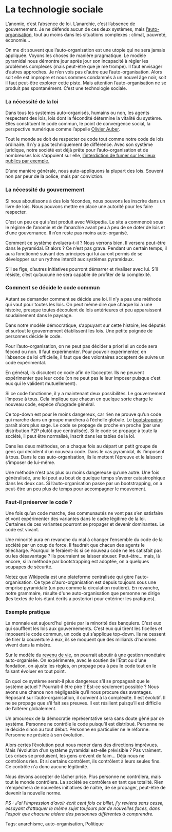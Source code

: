 # La technologie sociale

L’anomie, c’est l’absence de loi. L’anarchie, c’est l’absence de gouvernement. Je ne défends aucun de ces deux systèmes, mais [l’auto-organisation](/tag/auto-organisation/), tout au moins dans les situations complexes : climat, pauvreté, économie…

On me dit souvent que l’auto-organisation est une utopie qui ne sera jamais appliquée. Voyons les choses de manière pragmatique. Le modèle pyramidal nous démontre jour après jour son incapacité à régler les problèmes complexes (mais peut-être que je me trompe). Il faut envisager d’autres approches. Je n’en vois pas d’autre que l’auto-organisation. Alors soit elle est impropre et nous sommes condamnés à un nouvel âge noir, soit il faut peut-être explorer cette piste. Mais attention l’auto-organisation ne se produit pas spontanément. C’est une technologie sociale.

### La nécessité de la loi

Dans tous les systèmes auto-organisés, humains ou non, les agents respectent des lois, lois dont la fécondité détermine la vitalité du système. Elles constituent le code commun, le point de convergence social, la perspective numérique comme l’appelle [Olivier Auber](http://perspective-numerique.net).

Tout le monde se doit de respecter ce code tout comme notre code de lois ordinaire. Il n’y a pas techniquement de différence. Avec son système juridique, notre société est déjà prête pour l’auto-organisation et de nombreuses lois s’appuient sur elle, [l’interdiction de fumer sur les lieux publics par exemple.](/2009/09/18/piratons-et-donnons-pour-montrer-le-chemin/)

D’une manière générale, nous auto-appliquons la plupart des lois. Souvent non par peur de la police, mais par conviction.

### La nécessité du gouvernement

Si nous aboutissons à des lois fécondes, nous pouvons les inscrire dans un livre de lois. Nous pouvons mettre en place une autorité pour les faire respecter.

C’est un peu ce qui s’est produit avec Wikipedia. Le site a commencé sous le régime de l’anomie et de l’anarchie avant peu à peu de se doter de lois et d’une gouvernance. Il n’en reste pas moins auto-organisé.

Comment ce système évoluera-t-il ? Nous verrons bien. Il versera peut-être dans le pyramidal. Et alors ? Ce n’est pas grave. Pendant un certain temps, il aura fonctionné suivant des principes qui lui auront permis de se développer sur un rythme interdit aux systèmes pyramidaux.

S’il se fige, d’autres initiatives pourront démarrer et rivaliser avec lui. S’il résiste, c’est qu’aucune ne sera capable de profiter de la complexité.

### Comment se décide le code commun

Autant se demander comment se décide une loi. Il n’y a pas une méthode qui vaut pour toutes les lois. On peut même dire que chaque loi a une histoire, presque toutes découlent de lois antérieures et peu apparaissent soudainement dans le paysage.

Dans notre modèle démocratique, s’appuyant sur cette histoire, les députés et surtout le gouvernement établissent les lois. Une petite poignée de personnes décide le code.

Pour l’auto-organisation, on ne peut pas décider a priori si un code sera fécond ou non. Il faut expérimenter. Pour pouvoir expérimenter, en l’absence de loi officielle, il faut que des volontaires acceptent de suivre un code expérimental.

En général, ils discutent ce code afin de l’accepter. Ils ne peuvent expérimenter que leur code (on ne peut pas le leur imposer puisque c’est eux qui le valident mutuellement).

Si ce code fonctionne, il y a maintenant deux possibilités. Le gouvernement l’impose à tous. Cela implique que chacun en quelque sorte charge le nouveau code, espèce d’upgrade général.

Ce top-down est pour le moins dangereux, car rien ne prouve qu’un code qui marche dans un groupe marchera à l’échelle globale. Le [bootstrapping](/2010/02/01/bootstrapping-social/) paraît alors plus sage. Le code se propage de proche en proche (par une distribution P2P plutôt que centralisée). Si le code se propage à toute la société, il peut être normalisé, inscrit dans les tables de la loi.

Dans les deux méthodes, on a chaque fois au départ un petit groupe de gens qui décident d’un nouveau code. Dans le cas pyramidal, ils l’imposent à tous. Dans le cas auto-organisation, ils le mettent l’épreuve et le laissent s’imposer de lui-même.

Une méthode n’est pas plus ou moins dangereuse qu’une autre. Une fois généralisée, une loi peut au bout de quelque temps s’avérer catastrophique dans les deux cas. Si l’auto-organisation passe par un bootstrapping, on a peut-être un peu plus de temps pour accompagner le mouvement.

### Faut-il préserver le code ?

Une fois qu’un code marche, des communautés ne vont pas s’en satisfaire et vont expérimenter des variantes dans le cadre légitime de la loi. Certaines de ces variantes pourront se propager et devenir dominantes. Le code est vivant.

Une minorité aura en revanche du mal à changer l’ensemble du code de la société par un coup de force. Il faudrait que chacun des agents le télécharge. Pourquoi le feraient-ils si ce nouveau code ne les satisfait pas ou les désavantage ? Ils pourraient se laisser abuser. Peut-être… mais, là encore, si la méthode par bootstrapping est adoptée, on a quelques soupapes de sécurité.

Notez que Wikipedia est une plateforme centralisée qui gère l'auto-organisation. Ce type d'auro-organisation est depuis toujours sous une emprise pyramidale (un peu comme la circulation routière). En revanche, notre grammaire, résulte d'une auto-organisation que personne ne dirige (les textes de lois étant écrits a posteriori pour entériner les pratiques).

### Exemple pratique

La monnaie est aujourd’hui gérée par la minorité des banquiers. C’est eux qui soufflent les lois aux gouvernements. C’est eux qui tirent les ficelles et imposent le code commun, un code qui s’applique top-down. Ils ne cessent de tirer la couverture à eux, ils se moquent que des milliards d’hommes vivent dans la misère.

Sur le modèle du [revenu de vie](http://www.slideshare.net/revenudevie/droit-dexistence-a-lere-du-numerique), on pourrait aboutir à une gestion monétaire auto-organisée. On expérimente, avec le soutien de l’État ou d’une fondation, on ajuste les règles, on propage peu à peu le code tout en le faisant évoluer en tout point.

En quoi ce système serait-il plus dangereux s’il se propageait que le système actuel ? Pourrait-il être pire ? Est-ce seulement possible ? Nous avons une chance non négligeable qu’il nous procure des avantages. Reposant sur l’auto-organisation, il convient à la complexité. Il est évolutif. Il ne se propage que s’il fait ses preuves. Il est résilient puisqu’il est difficile de l’altérer globalement.

Un amoureux de la démocratie représentative sera sans doute gêné par ce système. Personne ne contrôle le code puisqu’il est distribué. Personne ne le décide sinon au tout début. Personne en particulier ne le réforme. Personne ne préside à son évolution.

Alors certes l’évolution peut nous mener dans des directions imprévues. Mais l’évolution d’un système pyramidal est-elle prévisible ? Pas vraiment. Les crises se produisent, les gens crèvent de faim… Déjà nous ne contrôlons rien. Et si certains contrôlent, ils contrôlent à leurs seules fins. Ce contrôle n'a donc aucune légitimité.

Nous devons accepter de lâcher prise. Plus personne ne contrôlera, mais tout le monde contrôlera. La société se contrôlera en tant que totalité. Rien n’empêchera de nouvelles initiatives de naître, de se propager, peut-être de devenir la nouvelle norme.

*PS : J’ai l’impression d’avoir écrit cent fois ce billet, j’y reviens sans cesse, essayant d’attaquer le même sujet toujours par de nouvelles faces, dans l’espoir que chacune aidera des personnes différentes à comprendre.*

Tags: anarchisme, auto-organisation, Politique